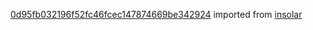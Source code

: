 [0d95fb032196f52fc46fcec147874669be342924](https://github.com/insolar/insolar/commit/0d95fb032196f52fc46fcec147874669be342924) imported from [insolar](https://github.com/insolar/insolar)
